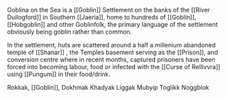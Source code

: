 Goblina on the Sea is a [[Goblin]] Settlement on the banks of the [[River Duilogford]] in Southern [[Jaeria]], home to hundreds of [[Goblin]], [[Hobgoblin]] and other Goblinfolk, the primary language of the settlement obviously being goblin rather than common.

In the settlement, huts are scattered around a half a millenium abandoned temple of [[Shanar]] , the Temples basement serving as the [[Prison]], and conversion centre where in recent months, captured prisoners have been forced into becoming labour, food or infected with the [[Curse of Rellivvra]] using [[Pungum]] in their food/drink.


Rokkak, [[Goblin]], 
Dokhmak
Khadyak
Liggak
Mubyip
Toglikk
Noggblok
